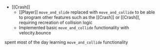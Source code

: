 - [[Crash]]
	- [[Player]] `move_and_slide` replaced with `move_and_collide` to be able to program other features such as the [[Crash]] or [[Crash]], requiring recreation of collision logic
	- Implemented basic `move_and_collide` functionality with velocity.bounce

spent most of the day learning `move_and_collide` functionality